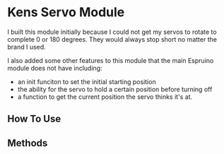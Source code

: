 Kens Servo Module
===========

I built this module initially because I could not get my servos to rotate to complete 0 or 180 degrees. They would always stop short no matter the brand I used. 

I also added some other features to this module that the main Espruino module does not have including:

 - an init funciton to set the initial starting position
 - the ability for the servo to hold a certain position before turning off
 - a function to get the current position the servo thinks it's at. 


How To Use
--------------



Methods
--------------

